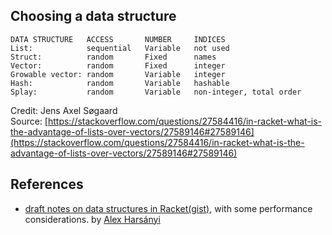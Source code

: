 ## Choosing a data structure

    DATA STRUCTURE   ACCESS       NUMBER     INDICES
    List:            sequential   Variable   not used
    Struct:          random       Fixed      names
    Vector:          random       Fixed      integer
    Growable vector: random       Variable   integer
    Hash:            random       Variable   hashable
    Splay:           random       Variable   non-integer, total order

Credit: Jens Axel Søgaard   
Source: [https://stackoverflow.com/questions/27584416/in-racket-what-is-the-advantage-of-lists-over-vectors/27589146#27589146](https://stackoverflow.com/questions/27584416/in-racket-what-is-the-advantage-of-lists-over-vectors/27589146#27589146)

## References

* [draft notes on data structures in Racket(gist)](https://gist.github.com/alex-hhh/3cc5690a7f9c74543dab6c11344e6202), with some performance considerations. by [Alex Harsányi](https://alex-hhh.github.io/) 